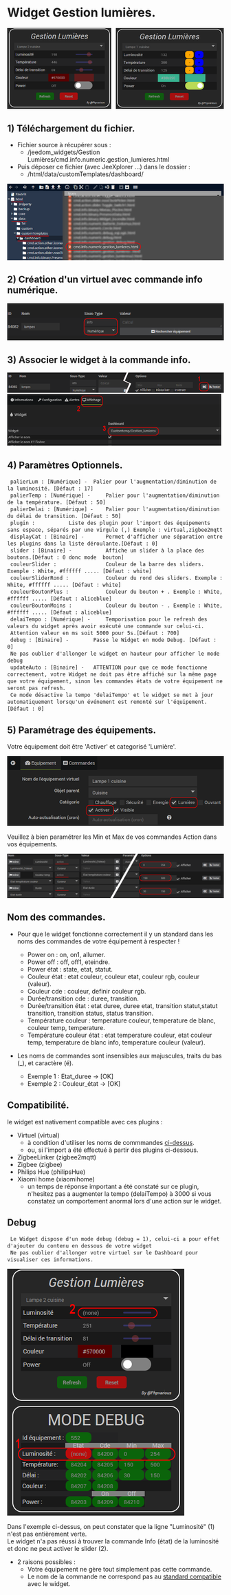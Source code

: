 # Widget Gestion lumières.

![](doc/images/capture1.png)

## 1) Téléchargement du fichier.
- Fichier source à récupérer sous :
  - /jeedom_widgets/Gestion Lumières/cmd.info.numeric.gestion_lumieres.html
- Puis déposer ce fichier (avec JeeXplorer ...) dans le dossier :
  - /html/data/customTemplates/dashboard/
 
 ![](doc/images/installation_virtuel6.png)

## 2) Création d'un virtuel avec commande info numérique.

![](doc/images/installation_virtuel.png)

## 3) Associer le widget à la commande info.

![](doc/images/installation_virtuel2.png)
![](doc/images/installation_virtuel3.png)

## 4) Paramètres Optionnels.

     palierLum : [Numérique] - 	Palier pour l'augmentation/diminution de la luminosité. [Défaut : 17]
     palierTemp : [Numérique] - 	Palier pour l'augmentation/diminution de la température. [Défaut : 50]
     palierDelai : [Numérique] - 	Palier pour l'augmentation/diminution du délai de transition. [Défaut : 50]
	 plugin :			Liste des plugin pour l'import des équipements sans espace, séparés par une virgule (,) Exemple : virtual,zigbee2mqtt
     displayCat : [Binaire] -   	Permet d'afficher une séparation entre les plugins dans la liste déroulante.[Défaut : 0]
     slider : [Binaire] -       	Affiche un slider à la place des boutons.[Défaut : 0 donc mode  bouton]
     couleurSlider :            	Couleur de la barre des sliders. Exemple : White, #ffffff ..... [Défaut : white]
     couleurSliderRond :        	Couleur du rond des sliders. Exemple : White, #ffffff ..... [Défaut : white]
     couleurBoutonPlus :        	Couleur du bouton + . Exemple : White, #ffffff ..... [Défaut : aliceblue]
     couleurBoutonMoins :       	Couleur du bouton - . Exemple : White, #ffffff ..... [Défaut : aliceblue]
     delaiTempo : [Numérique] - 	Temporisation pour le refresh des valeurs du widget après avoir exécuté une commande sur celui-ci.
	 Attention valeur en ms soit 5000 pour 5s.[Défaut : 700]
     debug : [Binaire] - 		Passe le Widget en mode Debug. [Défaut : 0]
	 Ne pas oublier d'allonger le widget en hauteur pour afficher le mode debug
	 updateAuto : [Binaire] - 	ATTENTION pour que ce mode fonctionne correctement, votre Widget ne doit pas être affiché sur la même page que votre équipement, sinon les commandes états de votre équipement ne seront pas refresh.
	 Ce mode désactive la tempo 'delaiTempo' et le widget se met à jour automatiquement lorsqu'un événement est remonté sur l'équipement. [Défaut : 0]

## 5) Paramétrage des équipements.
Votre équipement doit être 'Activer' et categorisé 'Lumière'.

![](doc/images/installation_virtuel9.png)

Veuillez à bien paramétrer les Min et Max de vos commandes Action dans vos équipements.

![](doc/images/installation_virtuel5.png)

<div id='nomcommande'/>

## Nom des commandes.

- Pour que le widget fonctionne correctement il y un standard dans les noms des commandes de votre équipement à respecter !

  - Power on : on, on1, allumer.
  - Power off : off, off1, eteindre.
  - Power état : state, etat, statut.
  - Couleur état : etat couleur, couleur etat, couleur rgb, couleur (valeur).
  - Couleur cde : couleur, definir couleur rgb.
  - Durée/transition cde : duree, transition.
  - Durée/transition état : etat duree, duree etat, transition statut,statut transition, transition status, status transition.
  - Température couleur : temperature couleur, temperature de blanc, couleur temp, temperature.
  - Température couleur état : etat temperature couleur, etat couleur temp, temperature de blanc info, temperature couleur (valeur).

- Les noms de commandes sont insensibles aux majuscules, traits du bas (_), et caractère (é).
  - Exemple 1 : Etat_duree -> [OK]
  - Exemple 2 : Couleur_état ->  [OK]
  
## Compatibilité.
le widget est nativement compatible avec ces plugins :

- Virtuel (virtual)
  - à condition d'utiliser les noms de commmandes [ci-dessus](#nomcommande).
  - ou, si l'import a été effectué à partir des plugins ci-dessous.
- ZigbeeLinker (zigbee2mqtt)
- Zigbee (zigbee)
- Philips Hue (philipsHue)
- Xiaomi home (xiaomihome)
  - un temps de réponse important a été constaté sur ce plugin, n'hesitez pas a augmenter la tempo (delaiTempo) à 3000 si vous constatez un comportement anormal lors d'une action sur le widget.

## Debug

     Le Widget dispose d'un mode debug (debug = 1), celui-ci a pour effet d'ajouter du contenu en dessous de votre widget
	 Ne pas oublier d'allonger votre virtuel sur le Dashboard pour visualiser ces informations.
	 
![](doc/images/installation_virtuel7.png)

Dans l'exemple ci-dessus, on peut constater que la ligne "Luminosité" (1) n'est pas entièrement verte.  
Le widget n'a pas réussi à trouver la commande Info (état) de la luminosité et donc ne peut activer le slider (2).
- 2 raisons possibles :
  - Votre équipement ne gère tout simplement pas cette commande.
  - Le nom de la commande ne correspond pas au [standard compatible](#nomcommande) avec le widget.